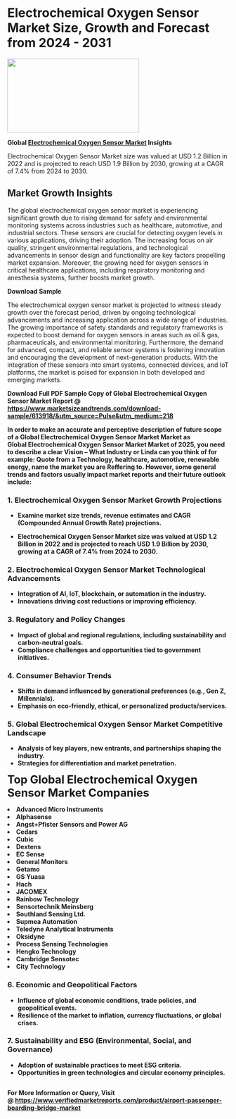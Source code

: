 <H1>Electrochemical Oxygen Sensor Market Size, Growth and Forecast from 2024 - 2031</H1><img class="aligncenter size-medium wp-image-584254" src="https://thirdeyenews.in/wp-content/uploads/2024/09/Global-Market-Research-300x168.jpeg" alt="" width="300" height="168" /><p><strong>Global&nbsp;<a href="https://www.marketsizeandtrends.com/download-sample/613918/&amp;utm_source=Pulse&amp;utm_medium=218">Electrochemical Oxygen Sensor Market</a> Insights</strong></p><p>Electrochemical Oxygen Sensor Market size was valued at USD 1.2 Billion in 2022 and is projected to reach USD 1.9 Billion by 2030, growing at a CAGR of 7.4% from 2024 to 2030.</p><p><h2>Market Growth Insights</h2> <p>The global electrochemical oxygen sensor market is experiencing significant growth due to rising demand for safety and environmental monitoring systems across industries such as healthcare, automotive, and industrial sectors. These sensors are crucial for detecting oxygen levels in various applications, driving their adoption. The increasing focus on air quality, stringent environmental regulations, and technological advancements in sensor design and functionality are key factors propelling market expansion. Moreover, the growing need for oxygen sensors in critical healthcare applications, including respiratory monitoring and anesthesia systems, further boosts market growth.</p> <p><strong>Download Sample</strong></p> <p>The electrochemical oxygen sensor market is projected to witness steady growth over the forecast period, driven by ongoing technological advancements and increasing application across a wide range of industries. The growing importance of safety standards and regulatory frameworks is expected to boost demand for oxygen sensors in areas such as oil & gas, pharmaceuticals, and environmental monitoring. Furthermore, the demand for advanced, compact, and reliable sensor systems is fostering innovation and encouraging the development of next-generation products. With the integration of these sensors into smart systems, connected devices, and IoT platforms, the market is poised for expansion in both developed and emerging markets.</p> <p><strong></p><p><span class=""><strong>Download Full PDF Sample Copy of Global Electrochemical Oxygen Sensor Market Report</strong> @ <a href="https://www.marketsizeandtrends.com/download-sample/613918/&amp;utm_source=Pulse&amp;utm_medium=218" target="_blank">https://www.marketsizeandtrends.com/download-sample/613918/&amp;utm_source=Pulse&amp;utm_medium=218</a></span></p><p>In order to make an accurate and perceptive description of future scope of a Global&nbsp;Electrochemical Oxygen Sensor Market Market as Global&nbsp;Electrochemical Oxygen Sensor Market Market of 2025, you need to describe a clear Vision &ndash; What Industry or Linda can you think of for example: Quote from a Technology, healthcare, automotive, renewable energy, name the market you are Reffering to. However, some general trends and factors usually impact market reports and their future outlook include:</p><h3>1.&nbsp;<strong>Electrochemical Oxygen Sensor Market Growth Projections</strong></h3><ul><li>Examine market size trends, revenue estimates and CAGR (Compounded Annual Growth Rate) projections.</li><li><p>Electrochemical Oxygen Sensor Market size was valued at USD 1.2 Billion in 2022 and is projected to reach USD 1.9 Billion by 2030, growing at a CAGR of 7.4% from 2024 to 2030.</p></li></ul><h3>2.&nbsp;<strong>Electrochemical Oxygen Sensor Market Technological Advancements</strong></h3><ul><li>Integration of AI, IoT, blockchain, or automation in the industry.</li><li>Innovations driving cost reductions or improving efficiency.</li></ul><h3>3.&nbsp;<strong>Regulatory and Policy Changes</strong></h3><ul><li>Impact of global and regional regulations, including sustainability and carbon-neutral goals.</li><li>Compliance challenges and opportunities tied to government initiatives.</li></ul><h3>4.&nbsp;<strong>Consumer Behavior Trends</strong></h3><ul><li>Shifts in demand influenced by generational preferences (e.g., Gen Z, Millennials).</li><li>Emphasis on eco-friendly, ethical, or personalized products/services.</li></ul><h3>5.&nbsp;<strong>Global Electrochemical Oxygen Sensor Market Competitive Landscape</strong></h3><ul><li>Analysis of key players, new entrants, and partnerships shaping the industry.</li><li>Strategies for differentiation and market penetration.</li></ul><p data-pm-slice="1 1 []"><span style="color: inherit; font-family: inherit; font-size: 25px;">Top Global Electrochemical Oxygen Sensor Market Companies</span></p><div class="" data-test-id=""><p><li>Advanced Micro Instruments</li><li> Alphasense</li><li> Angst+Pfister Sensors and Power AG</li><li> Cedars</li><li> Cubic</li><li> Dextens</li><li> EC Sense</li><li> General Monitors</li><li> Getamo</li><li> GS Yuasa</li><li> Hach</li><li> JACOMEX</li><li> Rainbow Technology</li><li> Sensortechnik Meinsberg</li><li> Southland Sensing Ltd.</li><li> Supmea Automation</li><li> Teledyne Analytical Instruments</li><li> Oksidyne</li><li> Process Sensing Technologies</li><li> Hengko Technology</li><li> Cambridge Sensotec</li><li> City Technology</li></p></div><h3>6.&nbsp;<strong>Economic and Geopolitical Factors</strong></h3><ul><li>Influence of global economic conditions, trade policies, and geopolitical events.</li><li>Resilience of the market to inflation, currency fluctuations, or global crises.</li></ul><h3>7.&nbsp;<strong>Sustainability and ESG (Environmental, Social, and Governance)</strong></h3><ul><li>Adoption of sustainable practices to meet ESG criteria.</li><li>Opportunities in green technologies and circular economy principles.</li></ul><h2><strong style="font-size: 14px;">For More Information or Query, Visit @&nbsp;</strong><a style="background-color: #ffffff; font-size: 14px;" href="https://www.marketsizeandtrends.com/report/electrochemical-oxygen-sensor-market/" target="_blank">https://www.verifiedmarketreports.com/product/airport-passenger-boarding-bridge-market</a></h2>
